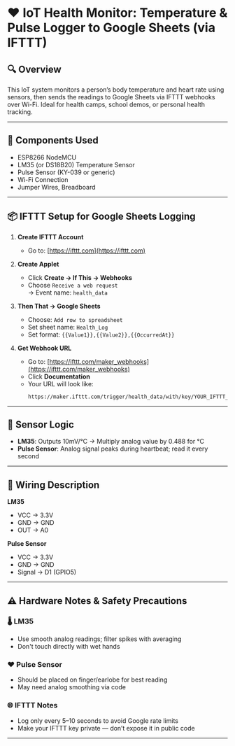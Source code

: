 # ❤️ IoT Health Monitor: Temperature & Pulse Logger to Google Sheets (via IFTTT)

## 🔍 Overview
This IoT system monitors a person’s body temperature and heart rate using sensors, then sends the readings to Google Sheets via IFTTT webhooks over Wi-Fi. Ideal for health camps, school demos, or personal health tracking.

---

## 🧰 Components Used
- ESP8266 NodeMCU
- LM35 (or DS18B20) Temperature Sensor
- Pulse Sensor (KY-039 or generic)
- Wi-Fi Connection
- Jumper Wires, Breadboard

---

## 📦 IFTTT Setup for Google Sheets Logging

1. **Create IFTTT Account**
   - Go to: [https://ifttt.com](https://ifttt.com)

2. **Create Applet**
   - Click **Create → If This → Webhooks**
   - Choose `Receive a web request`  
     → Event name: `health_data`

3. **Then That → Google Sheets**
   - Choose: `Add row to spreadsheet`
   - Set sheet name: `Health_Log`
   - Set format: `{{Value1}},{{Value2}},{{OccurredAt}}`

4. **Get Webhook URL**
   - Go to: [https://ifttt.com/maker_webhooks](https://ifttt.com/maker_webhooks)
   - Click **Documentation**
   - Your URL will look like:  
     ```
     https://maker.ifttt.com/trigger/health_data/with/key/YOUR_IFTTT_KEY
     ```

---

## 🧠 Sensor Logic
- **LM35**: Outputs 10mV/°C → Multiply analog value by 0.488 for °C
- **Pulse Sensor**: Analog signal peaks during heartbeat; read it every second

---

## 🔧 Wiring Description

**LM35**
- VCC → 3.3V
- GND → GND
- OUT → A0

**Pulse Sensor**
- VCC → 3.3V
- GND → GND
- Signal → D1 (GPIO5)

---

## ⚠️ Hardware Notes & Safety Precautions

### 🌡️ LM35
- Use smooth analog readings; filter spikes with averaging
- Don't touch directly with wet hands

### ❤️ Pulse Sensor
- Should be placed on finger/earlobe for best reading
- May need analog smoothing via code

### 🌐 IFTTT Notes
- Log only every 5–10 seconds to avoid Google rate limits
- Make your IFTTT key private — don’t expose it in public code

---
